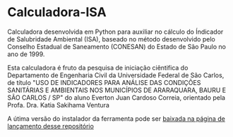 # Calculadora-ISA
Calculadora desenvolvida em Python para auxiliar no cálculo do Índicador de Salubridade Ambiental (ISA), baseado no método desenvolvido pelo Conselho Estadual de Saneamento (CONESAN) do Estado de São Paulo no ano de 1999.

Esta calculadora é fruto da pesquisa de iniciação ciêntifica do Departamento de Engenharia Civil da Universidade Federal de São Carlos, de título "USO DE INDICADORES PARA ANÁLISE DAS CONDIÇÕES SANITÁRIAS E AMBIENTAIS NOS MUNICÍPIOS DE ARARAQUARA, BAURU E SÃO CARLOS / SP" do aluno Everton Juan Cardoso Correia, orientado pela Profa. Dra. Katia Sakihama Ventura


A útima versão do instalador da ferramenta pode ser [baixada na página de lançamento desse repositório](https://github.com/evertoncorreia/Calculadora-ISA/releases)

